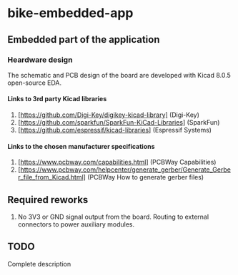 # bike-embedded-app

## Embedded part of the application

### Heardware design

The schematic and PCB design of the board are developed with Kicad 8.0.5 open-source EDA.

#### Links to 3rd party Kicad libraries

1. [https://github.com/Digi-Key/digikey-kicad-library] (Digi-Key)
2. [https://github.com/sparkfun/SparkFun-KiCad-Libraries] (SparkFun)
3. [https://github.com/espressif/kicad-libraries] (Espressif Systems)

#### Links to the chosen manufacturer specifications

1. [https://www.pcbway.com/capabilities.html] (PCBWay Capabilities)
2. [https://www.pcbway.com/helpcenter/generate_gerber/Generate_Gerber_file_from_Kicad.html] (PCBWay How to generate gerber files)

## Required reworks
1. No 3V3 or GND signal output from the board. Routing to external connectors to power auxiliary modules.

## TODO
Complete description

